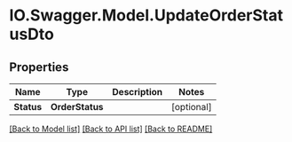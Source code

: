 # IO.Swagger.Model.UpdateOrderStatusDto
## Properties

Name | Type | Description | Notes
------------ | ------------- | ------------- | -------------
**Status** | **OrderStatus** |  | [optional] 

[[Back to Model list]](../README.md#documentation-for-models) [[Back to API list]](../README.md#documentation-for-api-endpoints) [[Back to README]](../README.md)

